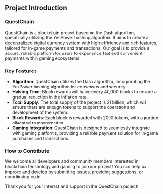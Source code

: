 ## Project Introduction

### QuestChain

QuestChain is a blockchain project based on the Dash algorithm, specifically utilizing the YesPower hashing algorithm. It aims to create a decentralized digital currency system with high efficiency and rich features, tailored for in-game payments and transactions. Our goal is to provide a secure, reliable platform for users to experience fast and convenient payments within gaming ecosystems.

### Key Features

- **Algorithm**: QuestChain utilizes the Dash algorithm, incorporating the YesPower hashing algorithm for consensus and security.
- **Halving Time**: Block rewards will halve every 40,000 blocks to ensure a gradual reduction in the inflation rate.
- **Total Supply**: The total supply of the project is 21 billion, which will ensure there are enough tokens to support the operation and development of the system.
- **Block Rewards**: Each block is rewarded with 2000 tokens, with a portion allocated to masternodes.
- **Gaming Integration**: QuestChain is designed to seamlessly integrate with gaming platforms, providing a reliable payment solution for in-game purchases and transactions.

### How to Contribute

We welcome all developers and community members interested in blockchain technology and gaming to join our project! You can help us improve and develop by submitting issues, providing suggestions, or contributing code.

Thank you for your interest and support in the QuestChain project!
